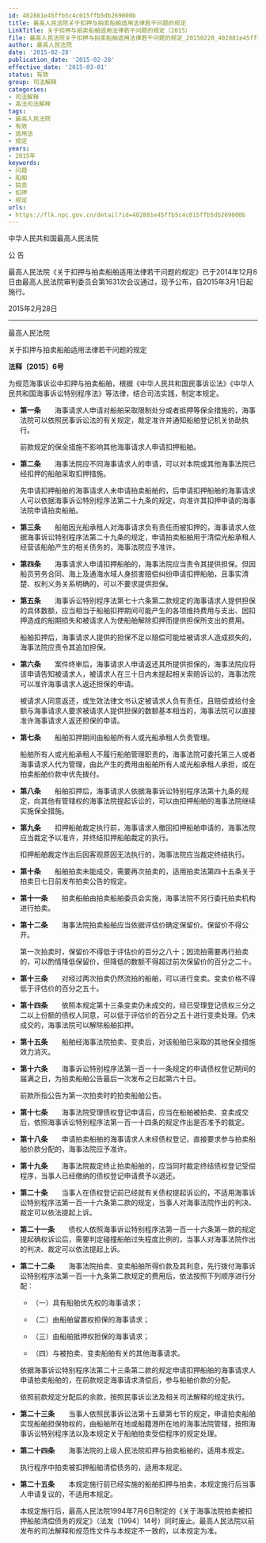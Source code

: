 ```yaml
---
id: 402881e45ffb5c4c015ffb5db269000b
title: 最高人民法院关于扣押与拍卖船舶适用法律若干问题的规定
LinkTitle: 关于扣押与拍卖船舶适用法律若干问题的规定（2015）
file: 最高人民法院关于扣押与拍卖船舶适用法律若干问题的规定_20150228_402881e45ffb5c4c015ffb5db269000b.docx
author: 最高人民法院
date: '2015-02-28'
publication_date: '2015-02-28'
effective_date: '2015-03-01'
status: 有效
group: 司法解释
categories:
- 司法解释
- 高法司法解释
tags:
- 最高人民法院
- 有效
- 适用法
- 规定
years:
- 2015年
keywords:
- 问题
- 船舶
- 拍卖
- 扣押
- 规定
urls:
- https://flk.npc.gov.cn/detail?id=402881e45ffb5c4c015ffb5db269000b
---
```


中华人民共和国最高人民法院

公 告

最高人民法院《关于扣押与拍卖船舶适用法律若干问题的规定》已于2014年12月8日由最高人民法院审判委员会第1631次会议通过，现予公布，自2015年3月1日起施行。

2015年2月28日

---

最高人民法院

关于扣押与拍卖船舶适用法律若干问题的规定

**法释〔2015〕6号**

为规范海事诉讼中扣押与拍卖船舶，根据《中华人民共和国民事诉讼法》《中华人民共和国海事诉讼特别程序法》等法律，结合司法实践，制定本规定。

- **第一条**　　海事请求人申请对船舶采取限制处分或者抵押等保全措施的，海事法院可以依照民事诉讼法的有关规定，裁定准许并通知船舶登记机关协助执行。

  前款规定的保全措施不影响其他海事请求人申请扣押船舶。

- **第二条**　　海事法院应不同海事请求人的申请，可以对本院或其他海事法院已经扣押的船舶采取扣押措施。

  先申请扣押船舶的海事请求人未申请拍卖船舶的，后申请扣押船舶的海事请求人可以依据海事诉讼特别程序法第二十九条的规定，向准许其扣押申请的海事法院申请拍卖船舶。

- **第三条**　　船舶因光船承租人对海事请求负有责任而被扣押的，海事请求人依据海事诉讼特别程序法第二十九条的规定，申请拍卖船舶用于清偿光船承租人经营该船舶产生的相关债务的，海事法院应予准许。

- **第四条**　　海事请求人申请扣押船舶的，海事法院应当责令其提供担保。但因船员劳务合同、海上及通海水域人身损害赔偿纠纷申请扣押船舶，且事实清楚、权利义务关系明确的，可以不要求提供担保。

- **第五条**　　海事诉讼特别程序法第七十六条第二款规定的海事请求人提供担保的具体数额，应当相当于船舶扣押期间可能产生的各项维持费用与支出、因扣押造成的船期损失和被请求人为使船舶解除扣押而提供担保所支出的费用。

  船舶扣押后，海事请求人提供的担保不足以赔偿可能给被请求人造成损失的，海事法院应责令其追加担保。

- **第六条**　　案件终审后，海事请求人申请返还其所提供担保的，海事法院应将该申请告知被请求人，被请求人在三十日内未提起相关索赔诉讼的，海事法院可以准许海事请求人返还担保的申请。

  被请求人同意返还，或生效法律文书认定被请求人负有责任，且赔偿或给付金额与海事请求人要求被请求人提供担保的数额基本相当的，海事法院可以直接准许海事请求人返还担保的申请。

- **第七条**　　船舶扣押期间由船舶所有人或光船承租人负责管理。

  船舶所有人或光船承租人不履行船舶管理职责的，海事法院可委托第三人或者海事请求人代为管理，由此产生的费用由船舶所有人或光船承租人承担，或在拍卖船舶价款中优先拨付。

- **第八条**　　船舶扣押后，海事请求人依据海事诉讼特别程序法第十九条的规定，向其他有管辖权的海事法院提起诉讼的，可以由扣押船舶的海事法院继续实施保全措施。

- **第九条**　　扣押船舶裁定执行前，海事请求人撤回扣押船舶申请的，海事法院应当裁定予以准许，并终结扣押船舶裁定的执行。

  扣押船舶裁定作出后因客观原因无法执行的，海事法院应当裁定终结执行。

- **第十条**　　船舶拍卖未能成交，需要再次拍卖的，适用拍卖法第四十五条关于拍卖日七日前发布拍卖公告的规定。

- **第十一条**　　拍卖船舶由拍卖船舶委员会实施，海事法院不另行委托拍卖机构进行拍卖。

- **第十二条**　　海事法院拍卖船舶应当依据评估价确定保留价。保留价不得公开。

  第一次拍卖时，保留价不得低于评估价的百分之八十；因流拍需要再行拍卖的，可以酌情降低保留价，但降低的数额不得超过前次保留价的百分之二十。

- **第十三条**　　对经过两次拍卖仍然流拍的船舶，可以进行变卖。变卖价格不得低于评估价的百分之五十。

- **第十四条**　　依照本规定第十三条变卖仍未成交的，经已受理登记债权三分之二以上份额的债权人同意，可以低于评估价的百分之五十进行变卖处理。仍未成交的，海事法院可以解除船舶扣押。

- **第十五条**　　船舶经海事法院拍卖、变卖后，对该船舶已采取的其他保全措施效力消灭。

- **第十六条**　　海事诉讼特别程序法第一百一十一条规定的申请债权登记期间的届满之日，为拍卖船舶公告最后一次发布之日起第六十日。

  前款所指公告为第一次拍卖时的拍卖船舶公告。

- **第十七条**　　海事法院受理债权登记申请后，应当在船舶被拍卖、变卖成交后，依照海事诉讼特别程序法第一百一十四条的规定作出是否准予的裁定。

- **第十八条**　　申请拍卖船舶的海事请求人未经债权登记，直接要求参与拍卖船舶价款分配的，海事法院应予准许。

- **第十九条**　　海事法院裁定终止拍卖船舶的，应当同时裁定终结债权登记受偿程序，当事人已经缴纳的债权登记申请费予以退还。

- **第二十条**　　当事人在债权登记前已经就有关债权提起诉讼的，不适用海事诉讼特别程序法第一百一十六条第二款的规定，当事人对海事法院作出的判决、裁定可以依法提起上诉。

- **第二十一条**　　债权人依照海事诉讼特别程序法第一百一十六条第一款的规定提起确权诉讼后，需要判定碰撞船舶过失程度比例的，当事人对海事法院作出的判决、裁定可以依法提起上诉。

- **第二十二条**　　海事法院拍卖、变卖船舶所得价款及其利息，先行拨付海事诉讼特别程序法第一百一十九条第二款规定的费用后，依法按照下列顺序进行分配：

  - （一）具有船舶优先权的海事请求；

  - （二）由船舶留置权担保的海事请求；

  - （三）由船舶抵押权担保的海事请求；

  - （四）与被拍卖、变卖船舶有关的其他海事请求。

  依据海事诉讼特别程序法第二十三条第二款的规定申请扣押船舶的海事请求人申请拍卖船舶的，在前款规定海事请求清偿后，参与船舶价款的分配。

  依照前款规定分配后的余款，按照民事诉讼法及相关司法解释的规定执行。

- **第二十三条**　　当事人依照民事诉讼法第十五章第七节的规定，申请拍卖船舶实现船舶担保物权的，由船舶所在地或船籍港所在地的海事法院管辖，按照海事诉讼特别程序法以及本规定关于船舶拍卖受偿程序的规定处理。

- **第二十四条**　　海事法院的上级人民法院扣押与拍卖船舶的，适用本规定。

  执行程序中拍卖被扣押船舶清偿债务的，适用本规定。

- **第二十五条**　　本规定施行前已经实施的船舶扣押与拍卖，本规定施行后当事人申请复议的，不适用本规定。

  本规定施行后，最高人民法院1994年7月6日制定的《关于海事法院拍卖被扣押船舶清偿债务的规定》（法发〔1994〕14号）同时废止。最高人民法院以前发布的司法解释和规范性文件与本规定不一致的，以本规定为准。
